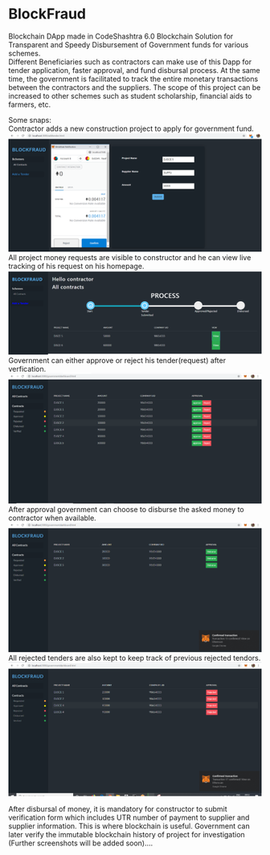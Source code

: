 # BlockFraud
Blockchain DApp made in CodeShashtra 6.0
Blockchain Solution for Transparent and Speedy Disbursement of Government funds for various schemes.  
Different Beneficiaries such as contractors can make use of this Dapp for tender application, 
faster approval, and fund disbursal process. At the same time, the government is facilitated
to track the entire monetary transactions between the contractors and the suppliers.
The scope of this project can be increased to other schemes such as student scholarship, financial aids to farmers, etc.  

Some snaps:  
Contractor adds a new construction project to apply for government fund.  
![](screenshots/1.PNG)    
All project money requests are visible to constructor and he can view live tracking of his request on his homepage.  
![](screenshots/2.PNG)   
Government can either approve or reject his tender(request) after verfication.  
![](screenshots/3.PNG)      
After approval government can choose to disburse the asked money to contractor when available.  
![](screenshots/4.PNG)      
All rejected tenders are also kept to keep track of previous rejected tendors.
![](screenshots/5.PNG)      

After disbursal of money, it is mandatory for constructor to submit verification form which includes UTR number of payment to supplier and supplier information. This is where blockchain is useful. Government can later verify the immutable blockchain history of project for investigation  
  (Further screenshots will be added soon)....
